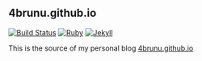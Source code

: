 ## 4brunu.github.io

[![Build Status](https://travis-ci.org/4brunu/4brunu.github.io.svg?branch=source)](https://travis-ci.org/4brunu/4brunu.github.io)
[![Ruby](https://img.shields.io/badge/ruby-2.3.3-blue.svg?style=flat)](http://travis-ci.org/4brunu/4brunu.github.io)
[![Jekyll](https://img.shields.io/badge/jekyll-3.3.1-blue.svg?style=flat)](https://travis-ci.org/4brunu/4brunu.github.io)

This is the source of my personal blog [4brunu.github.io](https://4brunu.github.io)
